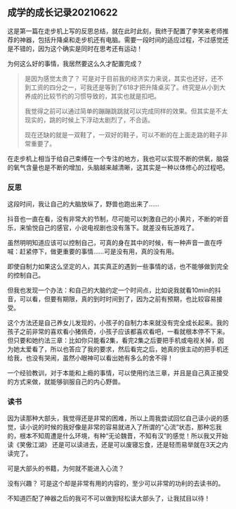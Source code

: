 ## 成学的成长记录20210622

这是第一篇在走步机上写的反思总结，就在此时此刻，我终于配置了李笑来老师推荐的神器，包括升降桌和走步机还有电脑。需要一段时间的适应过程，不过感觉还是不错的，因为这个确实是同时在思考还有运动！

为何这么好的事情，我居然要这么久才配置完成？

> 是因为感觉太贵了？ 可是对于目前我的经济实力来说，其实也还好，还不到工资的四分之一，可我还是等到了618才把升降桌买了。终究是从小到大养成的比较节约的习惯导致的，其实也就是扣吧。
>
> 我觉得之前可以通过简单的蹦蹦跳跳就可以完成同样的效果。但其实是不太现实的，跳的时候上下浮动太剧烈了，不合适。
>
> 现在还缺的就是一双鞋了，一双好的鞋子，可以不断的在上面走路的鞋子非常重要了。

在走步机上相当于给自己束缚在一个专注的地方，我也可以实现不断的供氧，脑袋的氧气含量也是不断的增加，头脑越来越清晰，这其实是一种以体修心的过程吧。

### 反思

这段时间，我让自己的大脑放纵了，野兽也跑出来了……

抖音也一直在看，没有非常大的节制，尽可能可以刺激自己的小黄片，不断的听音乐，来愉悦自己的感官，小说电视剧也没有落下。就差没有玩游戏了。

虽然明明知道应该可以控制自己，可真的身在其中的时候，有一种声音一直在呼喊：赶紧停下，做更重要的事情……可是没有用，真的没有用。

即使自制力如果这么坚定的人，其实真正的遇到一些事情的话，也不能够做到完全的控制自己。

但我也发现一个办法：和自己的大脑约定一个时间点，比如说我就看10min的抖音，可以看，但要有期限，真的到时时间到了，因为之前有预期，也比较容易接受。

这个方法还是自己养女儿发现的，小孩子的自制力本来就没有完全成长起来。我的孩子之前非常的喜欢看小猪佩奇，小孩子应该都喜欢看吧，一看就根本停不下来。但只要和她约法三章：比如你只能看2集，看完2集之后要把手机或电视关掉，因为她太爱看了，所以也答应了我的要求，然后看完之后，她真的很主动的把手机还给我，也没有哭闹，虽然小眼神可以看出她有多么的舍不得！ 

一个经验教训，对于本能和上瘾的事情，可以使用约法三章，并且是自己真正接受的方式来做，就能够驯服自己的内心野兽。

### 读书

因为读那种大部头，我觉得还是非常的困难，所以上周我尝试回忆自己读小说的感觉，读小说的时候的我好像是非常的容易就进入了所谓的“心流”状态，那种忘我的，根本不知周遭是什么环境，有种“无论魏晋，不知有汉”的感觉！所以我又开始读《笑傲江湖》 还是可以读进去，还是可以废寝忘食，还是轻而易举就在3天之内读完了。

可是大部头的书籍，为何就不能进入心流？

没有兴趣？ 可是这个却是非常有用的内容的，至少可以非常的功利的去读书的。

不知道匹配了神器之后的我可不可以做到轻松读大部头了，让我拭目以待！